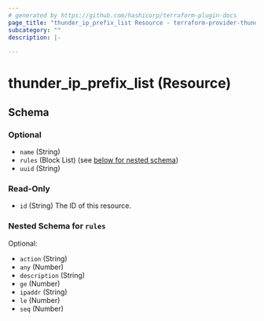 ```yaml
---
# generated by https://github.com/hashicorp/terraform-plugin-docs
page_title: "thunder_ip_prefix_list Resource - terraform-provider-thunder"
subcategory: ""
description: |-
  
---
```


# thunder_ip_prefix_list (Resource)





<!-- schema generated by tfplugindocs -->
## Schema

### Optional

- `name` (String)
- `rules` (Block List) (see [below for nested schema](#nestedblock--rules))
- `uuid` (String)

### Read-Only

- `id` (String) The ID of this resource.

<a id="nestedblock--rules"></a>
### Nested Schema for `rules`

Optional:

- `action` (String)
- `any` (Number)
- `description` (String)
- `ge` (Number)
- `ipaddr` (String)
- `le` (Number)
- `seq` (Number)


